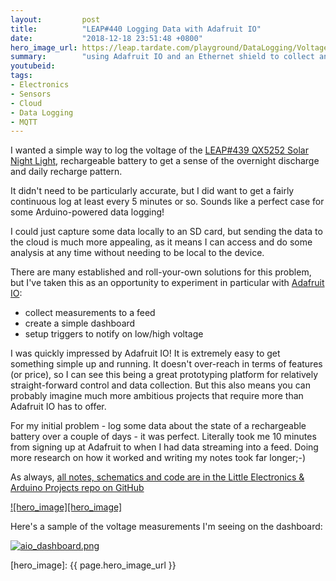 ```yaml
---
layout:         post
title:          "LEAP#440 Logging Data with Adafruit IO"
date:           "2018-12-18 23:51:48 +0800"
hero_image_url: https://leap.tardate.com/playground/DataLogging/VoltageToAdafruitIO/assets/VoltageToAdafruitIO_build.jpg
summary:        "using Adafruit IO and an Ethernet shield to collect analog measurements to the cloud with MQTT"
youtubeid:
tags:
- Electronics
- Sensors
- Cloud
- Data Logging
- MQTT
---
```


I wanted a simple way to log the voltage of the
[LEAP#439 QX5252 Solar Night Light](https://github.com/tardate/LittleArduinoProjects/tree/master/Electronics101/LedDrivers/QX5252SolarNightLight),
rechargeable battery to get a sense of the overnight discharge and daily recharge pattern.

It didn't need to be particularly accurate, but I did want to get a fairly continuous log at least every 5 minutes or so.
Sounds like a perfect case for some Arduino-powered data logging!

I could just capture some data locally to an SD card, but sending the data to the cloud is much more appealing,
as it means I can access and do some analysis at any time without needing to be local to the device.

There are many established and roll-your-own solutions for this problem, but I've taken this
as an opportunity to experiment in particular with [Adafruit IO](https://learn.adafruit.com/welcome-to-adafruit-io):

* collect measurements to a feed
* create a simple dashboard
* setup triggers to notify on low/high voltage

I was quickly impressed by Adafruit IO! It is extremely easy to get something simple up and running.
It doesn't over-reach in terms of features (or price), so I can see this being a great prototyping
platform for relatively straight-forward control and data collection.
But this also means you can probably imagine much more ambitious projects that require more than Adafruit IO has to offer.

For my initial problem - log some data about the state of a rechargeable battery over a couple of days - it was perfect.
Literally took me 10 minutes from signing up at Adafruit to when I had data streaming into a feed.
Doing more research on how it worked and writing my notes took far longer;-)

As always, [all notes, schematics and code are in the Little Electronics & Arduino Projects repo on GitHub][project]

[![hero_image][hero_image]][project]

Here's a sample of the voltage measurements I'm seeing on the dashboard:

[![aio_dashboard.png](https://leap.tardate.com/playground/DataLogging/VoltageToAdafruitIO/assets/aio_dashboard.png)][project]

[leap]: https://leap.tardate.com
[project]: https://github.com/tardate/LittleArduinoProjects/tree/master/playground/DataLogging/VoltageToAdafruitIO
[hero_image]: {{ page.hero_image_url }}
